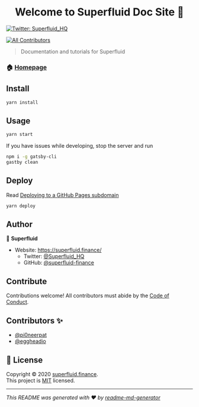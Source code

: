 <h1 align="center">Welcome to Superfluid Doc Site 👋</h1>
<p>
  <a href="https://twitter.com/Superfluid_HQ" target="_blank">
    <img alt="Twitter: Superfluid_HQ" src="https://img.shields.io/twitter/follow/Superfluid_HQ.svg?style=social" />
  </a>
</p>

<!-- ALL-CONTRIBUTORS-BADGE:START - Do not remove or modify this section -->

[![All Contributors](https://img.shields.io/badge/all_contributors-1-orange.svg?style=flat-square)](#contributors-)

<!-- ALL-CONTRIBUTORS-BADGE:END -->

> Documentation and tutorials for Superfluid

### 🏠 [Homepage](https://docs.superfluid.finance)

## Install

```sh
yarn install
```

## Usage

```sh
yarn start
```

If you have issues while developing, stop the server and run

```sh
npm i -g gatsby-cli
gastby clean
```

## Deploy

Read [Deploying to a GitHub Pages subdomain](https://www.gatsbyjs.com/docs/how-gatsby-works-with-github-pages/#deploying-to-a-github-pages-subdomain-at-githubio)

```sh
yarn deploy
```

## Author

👤 **Superfluid**

- Website: https://superfluid.finance/
  - Twitter: [@Superfluid_HQ](https://twitter.com/Superfluid_HQ)
  - GitHub: [@superfluid-finance](https://github.com/superfluid-finance)

## Contribute

Contributions welcome! All contributors must abide by the [Code of Conduct](./CODE_OF_CONDUCT.md).

## Contributors ✨

- [@pi0neerpat](https://github.com/pi0neerpat)
- [@eggheadio](https://github.com/eggheadio/)

## 📝 License

Copyright © 2020 [superfluid.finance](https://github.com/superfluid-finance).<br />
This project is [MIT](https://github.com/superfluid-finance/superfluid-protocol-docs/blob/source/LICENSE) licensed.

---

_This README was generated with ❤️  by [readme-md-generator](https://github.com/kefranabg/readme-md-generator)_
